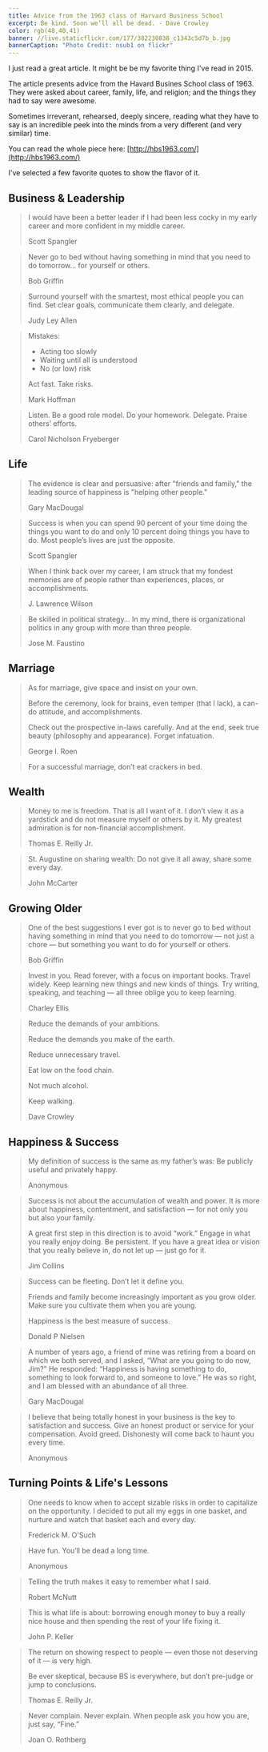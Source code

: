 ```yaml
---
title: Advice from the 1963 class of Harvard Business School
excerpt: Be kind. Soon we’ll all be dead. - Dave Crowley
color: rgb(48,40,41)
banner: //live.staticflickr.com/177/382230838_c1343c5d7b_b.jpg
bannerCaption: "Photo Credit: nsub1 on flickr"
---
```


I just read a great article. It might be be my favorite thing I've read in 2015.

The article presents advice from the Havard Busines School class of 1963. They were asked about career, family, life, and religion; and the things they had to say were awesome.

Sometimes irreverant, rehearsed, deeply sincere, reading what they have to say is an incredible peek into the minds from a very different (and very similar) time.

You can read the whole piece here: [http://hbs1963.com/](http://hbs1963.com/)

I've selected a few favorite quotes to show the flavor of it.


## Business & Leadership

> I would have been a better leader if I had been less cocky in my early career and more confident in my middle career.
> 
> Scott Spangler

> Never go to bed without having something in mind that you need to do tomorrow... for yourself or others.
> 
> Bob Griffin

> Surround yourself with the smartest, most ethical people you can find. Set clear goals, communicate them clearly, and delegate.
>
> Judy Ley Allen

> Mistakes:
>
> * Acting too slowly
> * Waiting until all is understood
> * No (or low) risk
> 
> Act fast. Take risks.
> 
> Mark Hoffman

> Listen.
> Be a good role model.
> Do your homework.
> Delegate.
> Praise others’ efforts.
> 
> Carol Nicholson Fryeberger

## Life

> The evidence is clear and persuasive: after "friends and family," the leading source of happiness is "helping other people."
> 
> Gary MacDougal

> Success is when you can spend 90 percent of your time doing the things you want to do and only 10 percent doing things you have to do.  Most people’s lives are just the opposite.
> 
> Scott Spangler

> When I think back over my career, I am struck that my fondest memories are of people rather than experiences, places, or accomplishments.
> 
> J. Lawrence Wilson

> Be skilled in political strategy... In my mind, there is organizational politics in any group with more than three people.
> 
> Jose M. Faustino


## Marriage

> As for marriage, give space and insist on your own.
>
> Before the ceremony, look for brains, even temper (that I lack), a can-do attitude, and accomplishments.
> 
> Check out the prospective in-laws carefully. And at the end, seek true beauty (philosophy and appearance). Forget infatuation.
> 
> George I. Roen

> For a successful marriage, don’t eat crackers in bed.

## Wealth

> Money to me is freedom. That is all I want of it. I don’t view it as a yardstick and do not measure myself or others by it. My greatest admiration is for non-financial accomplishment.
> 
> Thomas E. Reilly Jr.

> St. Augustine on sharing wealth: Do not give it all away, share some every day.
> 
> John McCarter

## Growing Older

> One of the best suggestions I ever got is to never go to bed without having something in mind that you need to do tomorrow — not just a chore — but something you want to do for yourself or others.
>
> Bob Griffin

> Invest in you. Read forever, with a focus on important books. Travel widely. Keep learning new things and new kinds of things. Try writing, speaking, and teaching — all three oblige you to keep learning.
> 
> Charley Ellis

> Reduce the demands of your ambitions.
> 
> Reduce the demands you make of the earth.
> 
> Reduce unnecessary travel.
> 
> Eat low on the food chain.
> 
> Not much alcohol.
> 
> Keep walking.
> 
> Dave Crowley

## Happiness & Success

> My definition of success is the same as my father’s was: Be publicly useful and privately happy.
> 
> Anonymous

> Success is not about the accumulation of wealth and power. It is more about happiness, contentment, and satisfaction — for not only you but also your family. 
> 
> A great first step in this direction is to avoid “work.” Engage in what you really enjoy doing. Be persistent. If you have a great idea or vision that you really believe in, do not let up — just go for it. 
> 
> Jim Collins

> Success can be fleeting. Don’t let it define you. 
> 
> Friends and family become increasingly important as you grow older. Make sure you cultivate them when you are young.
> 
> Happiness is the best measure of success.
> 
> Donald P Nielsen

> A number of years ago, a friend of mine was retiring from a board on which we both served, and I asked, “What are you going to do now, Jim?” He responded: “Happiness is having something to do, something to look forward to, and someone to love.” He was so right, and I am blessed with an abundance of all three.
> 
> Gary MacDougal

> I believe that being totally honest in your business is the key to satisfaction and success. Give an honest product or service for your compensation. Avoid greed. Dishonesty will come back to haunt you every time. 
> 
> Anonymous

## Turning Points & Life's Lessons

> One needs to know when to accept sizable risks in order to capitalize on the opportunity. I decided to put all my eggs in one basket, and nurture and watch that basket each and every day.
> 
> Frederick M. O'Such

> Have fun. You’ll be dead a long time.
> 
> Anonymous

> Telling the truth makes it easy to remember what I said.
> 
> Robert McNutt

> This is what life is about: borrowing enough money to buy a really nice house and then spending the rest of your life fixing it.
> 
> John P. Keller

> The return on showing respect to people — even those not deserving of it — is very high.
> 
> Be ever skeptical, because BS is everywhere, but don’t pre-judge or jump to conclusions.
> 
> Thomas E. Reilly Jr.

> Never complain. Never explain. When people ask you how you are, just say, “Fine.”
> 
> Joan O. Rothberg

